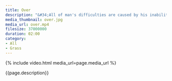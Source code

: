 ```yaml
---
title: Over
description: "&#34;All of man's difficulties are caused by his inability to sit, quietly, in a room by himself.&#34; -  Blaise Pascal"
media_thumbnail: over.jpg
media_url: over.mp4
filesize: 37000000
duration: 02:00
category:
- All
- Grass
---
```


{% include video.html media_url=page.media_url %}

<div class="buddha_quote">{{page.description}}</div>
